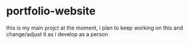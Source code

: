 # portfolio-website

this is my main projct at the moment, i plan to keep working on this and change/adjust it as i develop as a person
